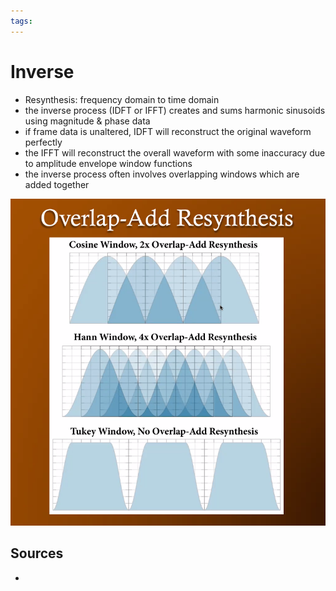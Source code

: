 ```yaml
---
tags:
---
```


# Inverse

- Resynthesis: frequency domain to time domain
- the inverse process (IDFT or IFFT) creates and sums harmonic sinusoids using magnitude & phase data
- if frame data is unaltered, IDFT will reconstruct the original waveform perfectly
- the IFFT will reconstruct the overall waveform with some inaccuracy due to amplitude envelope window functions
- the inverse process often involves overlapping windows which are added together

![Overlap-Add Resynthesis](../public/attachments/overlap-add-resynthesis.png)

## Sources

-
